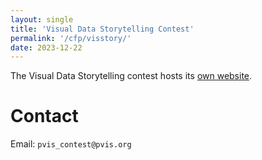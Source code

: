 ```yaml
---
layout: single
title: 'Visual Data Storytelling Contest'
permalink: '/cfp/visstory/'
date: 2023-12-22
---
```


The Visual Data Storytelling contest hosts its [own website](https://visstory.github.io).

# Contact

Email: `pvis_contest@pvis.org`